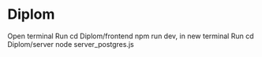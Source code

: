 
# Diplom
Open terminal
Run  cd Diplom/frontend    npm run dev,
in new terminal
Run cd Diplom/server    node server_postgres.js
